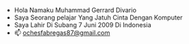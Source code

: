 - Hola Namaku Muhammad Gerrard Divario
- Saya Seorang pelajar Yang Jatuh Cinta Dengan Komputer
- Saya Lahir Di Subang 7 Juni 2009 Di Indonesia
- 📫 ochesfabregas87@gmail.com

